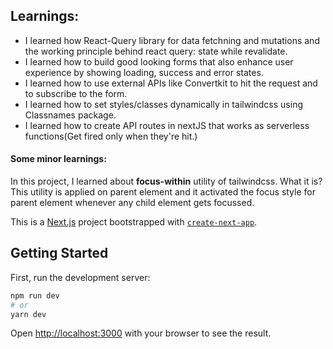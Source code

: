 ## Learnings:

- I learned how React-Query library for data fetchning and mutations and the working principle behind react query: state while revalidate.
- I learned how to build good looking forms that also enhance user experience by showing loading, success and error states.
- I learned how to use external APIs like Convertkit to hit the request and to subscribe to the form.
- I learned how to set styles/classes dynamically in tailwindcss using Classnames package.
- I learned how to create API routes in nextJS that works as serverless functions(Get fired only when they're hit.)

#### Some minor learnings:

In this project, I learned about **focus-within** utility of tailwindcss. What it is? This utility is applied on parent element and it activated the focus style for parent element whenever any child element gets focussed.

This is a [Next.js](https://nextjs.org/) project bootstrapped with [`create-next-app`](https://github.com/vercel/next.js/tree/canary/packages/create-next-app).

## Getting Started

First, run the development server:

```bash
npm run dev
# or
yarn dev
```

Open [http://localhost:3000](http://localhost:3000) with your browser to see the result.
